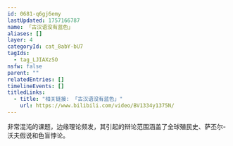 ```yaml
---
id: 0681-q6gj6emy
lastUpdated: 1757166787
name: 「古汉语没有蓝色」
aliases: []
layer: 4
categoryId: cat_8abY-bU7
tagIds:
  - tag_LJIAXzSO
nsfw: false
parent: ""
relatedEntries: []
timelineEvents: []
titledLinks:
  - title: "相关链接: 「古汉语没有蓝色」"
    url: https://www.bilibili.com/video/BV1334y1375N/
---
```


非常混沌的课题，边缘理论频发，其引起的辩论范围涵盖了全球殖民史、萨丕尔-沃夫假说和色盲悖论。